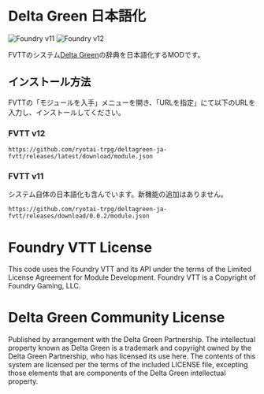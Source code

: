 # Delta Green 日本語化
![Foundry v11](https://img.shields.io/badge/foundry-v11-yellow)
![Foundry v12](https://img.shields.io/badge/foundry-v12-green)

FVTTのシステム[Delta Green](https://github.com/TheLastScrub/delta-green-foundry-vtt-system)の辞典を日本語化するMODです。

## インストール方法
FVTTの「モジュールを入手」メニューを開き、「URLを指定」にて以下のURLを入力し、インストールしてください。

### FVTT v12
```
https://github.com/ryotai-trpg/deltagreen-ja-fvtt/releases/latest/download/module.json
```

### FVTT v11
システム自体の日本語化も含んでいます。新機能の追加はありません。
```
https://github.com/ryotai-trpg/deltagreen-ja-fvtt/releases/download/0.0.2/module.json
```

# Foundry VTT License

This code uses the Foundry VTT and its API under the terms of the Limited License Agreement for Module Development.
Foundry VTT is a Copyright of Foundry Gaming, LLC.

# Delta Green Community License

Published by arrangement with the Delta Green Partnership. The intellectual property known as Delta Green is a trademark and copyright owned by the Delta Green Partnership, who has licensed its use here. The contents of this system are licensed per the terms of the included LICENSE file, excepting those elements that are components of the Delta Green intellectual property.
